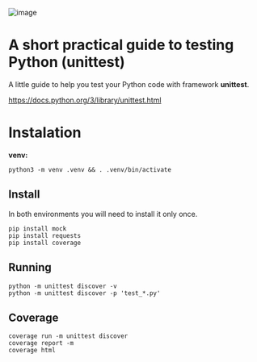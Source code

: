 ![image](https://user-images.githubusercontent.com/1257048/203304118-a902976a-72b9-4e7c-bc06-80f73c5afad5.png)

# A short practical guide to testing Python (unittest)

A little guide to help you test your Python code with framework __unittest__.

https://docs.python.org/3/library/unittest.html


# Instalation

__venv:__

    python3 -m venv .venv && . .venv/bin/activate

## Install

In both environments you will need to install it only once.

    pip install mock
    pip install requests
    pip install coverage

## Running

    python -m unittest discover -v
    python -m unittest discover -p 'test_*.py'


## Coverage

    coverage run -m unittest discover
    coverage report -m
    coverage html
